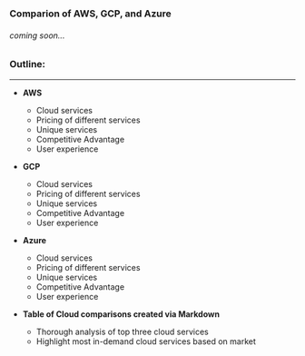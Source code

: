 ### Comparion of AWS, GCP, and Azure
###### coming soon...

### Outline:
___________
- **AWS** 
  - Cloud services 
  - Pricing of different services
  - Unique services
  - Competitive Advantage
  - User experience 
- **GCP**
  - Cloud services 
  - Pricing of different services
  - Unique services
  - Competitive Advantage
  - User experience  
- **Azure**
  - Cloud services 
  - Pricing of different services
  - Unique services
  - Competitive Advantage
  - User experience 

-  **Table of Cloud comparisons created via Markdown** 
   -  Thorough analysis of top three cloud services
   -  Highlight most in-demand cloud services based on market  